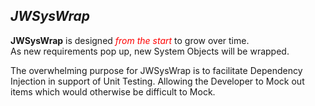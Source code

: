 ***JWSysWrap***
---
**JWSysWrap** is designed <span style=color:Red>*from the start*</span> to grow over time.<br/>
As new requirements pop up, new System Objects will be wrapped.

The overwhelming purpose for JWSysWrap is to facilitate Dependency Injection in support of Unit Testing.
Allowing the Developer to Mock out items which would otherwise be difficult to Mock.